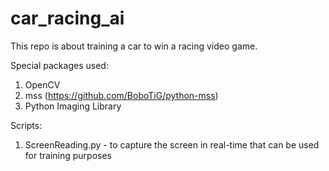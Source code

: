 # car_racing_ai

This repo is about training a car to win a racing video game.

Special packages used:

1. OpenCV
2. mss (https://github.com/BoboTiG/python-mss)
3. Python Imaging Library

Scripts:

1. ScreenReading.py - to capture the screen in real-time that can be 
                      used for training purposes